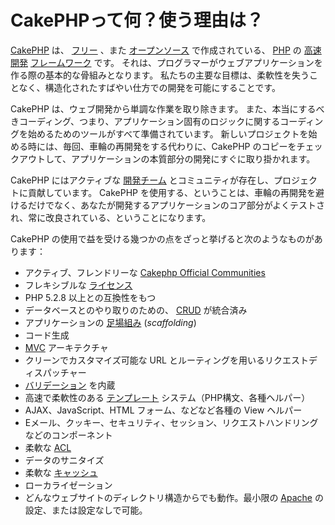 # CakePHPって何？使う理由は？

[CakePHP](https://cakephp.org/) は、
[フリー](https://ja.wikipedia.org/wiki/MIT_License) 、また
[オープンソース](https://ja.wikipedia.org/wiki/%E3%82%AA%E3%83%BC%E3%83%97%E3%83%B3%E3%82%BD%E3%83%BC%E3%82%B9) で作成されている、
[PHP](https://www.php.net/) の
[高速開発](https://en.wikipedia.org/wiki/Rapid_application_development)
[フレームワーク](https://ja.wikipedia.org/wiki/%E3%82%A2%E3%83%97%E3%83%AA%E3%82%B1%E3%83%BC%E3%82%B7%E3%83%A7%E3%83%B3%E3%83%95%E3%83%AC%E3%83%BC%E3%83%A0%E3%83%AF%E3%83%BC%E3%82%AF) です。
それは、プログラマーがウェブアプリケーションを作る際の基本的な骨組みとなります。
私たちの主要な目標は、柔軟性を失うことなく、構造化されたすばやい仕方での開発を可能にすることです。

CakePHP は、ウェブ開発から単調な作業を取り除きます。
また、本当にするべきコーディング、つまり、アプリケーション固有のロジックに関するコーディングを始めるためのツールがすべて準備されています。
新しいプロジェクトを始める時には、毎回、車輪の再開発をする代わりに、CakePHP のコピーをチェックアウトして、アプリケーションの本質部分の開発にすぐに取り掛かれます。

CakePHP にはアクティブな
[開発チーム](https://github.com/cakephp/cakephp/contributors) とコミュニティが存在し、プロジェクトに貢献しています。
CakePHP を使用する、ということは、車輪の再開発を避けるだけでなく、あなたが開発するアプリケーションのコア部分がよくテストされ、常に改良されている、ということになります。

CakePHP の使用で益を受ける幾つかの点をざっと挙げると次のようなものがあります：

- アクティブ、フレンドリーな [Cakephp Official Communities](../cakephp-overview/where-to-get-help#cakephp-official-communities)
- フレキシブルな [ライセンス](https://ja.wikipedia.org/wiki/MIT_License)
- PHP 5.2.8 以上との互換性をもつ
- データベースとのやり取りのための、
  [CRUD](https://ja.wikipedia.org/wiki/CRUD)
  が統合済み
- アプリケーションの
  [足場組み](https://en.wikipedia.org/wiki/Scaffold_(programming))
  (*scaffolding*)
- コード生成
- [MVC](https://en.wikipedia.org/wiki/Model-view-controller)
  アーキテクチャ
- クリーンでカスタマイズ可能な URL とルーティングを用いるリクエストディスパッチャー
- [バリデーション](https://en.wikipedia.org/wiki/Data_validation)
  を内蔵
- 高速で柔軟性のある
  [テンプレート](https://ja.wikipedia.org/wiki/Web_template_system)
  システム（PHP構文、各種ヘルパー）
- AJAX、JavaScript、HTML フォーム、などなど各種の View ヘルパー
- Eメール、クッキー、セキュリティ、セッション、リクエストハンドリングなどのコンポーネント
- 柔軟な
  [ACL](https://ja.wikipedia.org/wiki/%E3%82%A2%E3%82%AF%E3%82%BB%E3%82%B9%E5%88%B6%E5%BE%A1%E3%83%AA%E3%82%B9%E3%83%88)
- データのサニタイズ
- 柔軟な [キャッシュ](https://en.wikipedia.org/wiki/Web_cache)
- ローカライゼーション
- どんなウェブサイトのディレクトリ構造からでも動作。最小限の
  [Apache](https://httpd.apache.org/) の設定、または設定なしで可能。
